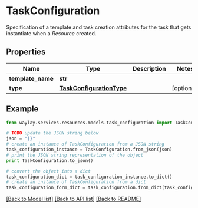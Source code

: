 # TaskConfiguration

Specification of a template and task creation attributes for the task that gets instantiate when a _Resource_ created.

## Properties

Name | Type | Description | Notes
------------ | ------------- | ------------- | -------------
**template_name** | **str** |  | 
**type** | [**TaskConfigurationType**](TaskConfigurationType.md) |  | [optional] 

## Example

```python
from waylay.services.resources.models.task_configuration import TaskConfiguration

# TODO update the JSON string below
json = "{}"
# create an instance of TaskConfiguration from a JSON string
task_configuration_instance = TaskConfiguration.from_json(json)
# print the JSON string representation of the object
print TaskConfiguration.to_json()

# convert the object into a dict
task_configuration_dict = task_configuration_instance.to_dict()
# create an instance of TaskConfiguration from a dict
task_configuration_form_dict = task_configuration.from_dict(task_configuration_dict)
```
[[Back to Model list]](../README.md#documentation-for-models) [[Back to API list]](../README.md#documentation-for-api-endpoints) [[Back to README]](../README.md)


